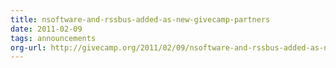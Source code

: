 ```yaml
---
title: nsoftware-and-rssbus-added-as-new-givecamp-partners
date: 2011-02-09
tags: announcements
org-url: http://givecamp.org/2011/02/09/nsoftware-and-rssbus-added-as-new-givecamp-partners/
---
```



